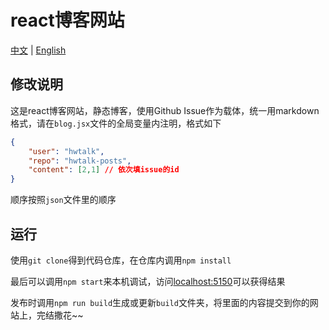 # **react博客网站**

[中文](#) \| [English](README.md)

## 修改说明

这是react博客网站，静态博客，使用Github Issue作为载体，统一用markdown格式，请在`blog.jsx`文件的全局变量内注明，格式如下
```json
{
    "user": "hwtalk",
    "repo": "hwtalk-posts",
    "content": [2,1] // 依次填issue的id
}
```
顺序按照`json`文件里的顺序

## 运行

使用`git clone`得到代码仓库，在仓库内调用`npm install`

最后可以调用`npm start`来本机调试，访问[localhost:5150](http://localhost:5150)可以获得结果

发布时调用`npm run build`生成或更新`build`文件夹，将里面的内容提交到你的网站上，完结撒花~~